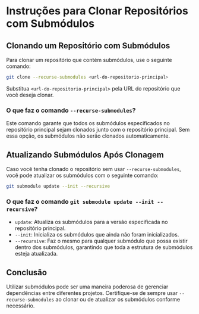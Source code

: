 # Instruções para Clonar Repositórios com Submódulos

## Clonando um Repositório com Submódulos

Para clonar um repositório que contém submódulos, use o seguinte comando:

```bash
git clone --recurse-submodules <url-do-repositorio-principal>
```

Substitua `<url-do-repositorio-principal>` pela URL do repositório que você deseja clonar.

### O que faz o comando `--recurse-submodules`?

Este comando garante que todos os submódulos especificados no repositório principal sejam clonados junto com o repositório principal. Sem essa opção, os submódulos não serão clonados automaticamente.

## Atualizando Submódulos Após Clonagem

Caso você tenha clonado o repositório sem usar `--recurse-submodules`, você pode atualizar os submódulos com o seguinte comando:

```bash
git submodule update --init --recursive
```

### O que faz o comando `git submodule update --init --recursive`?

- `update`: Atualiza os submódulos para a versão especificada no repositório principal.
- `--init`: Inicializa os submódulos que ainda não foram inicializados.
- `--recursive`: Faz o mesmo para qualquer submódulo que possa existir dentro dos submódulos, garantindo que toda a estrutura de submódulos esteja atualizada.

## Conclusão

Utilizar submódulos pode ser uma maneira poderosa de gerenciar dependências entre diferentes projetos. Certifique-se de sempre usar `--recurse-submodules` ao clonar ou de atualizar os submódulos conforme necessário.
